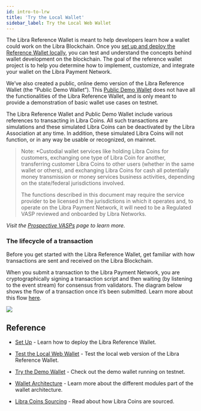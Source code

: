 ```yaml
---
id: intro-to-lrw
title: 'Try the Local Wallet'
sidebar_label: Try the Local Web Wallet
---
```




The Libra Reference Wallet is meant to help developers learn how a wallet could work on the Libra Blockchain. Once you [set up and deploy the Reference Wallet locally](set-up-reference-wallet.md), you can test and understand the concepts behind wallet development on the blockchain. The goal of the reference wallet project is to help you determine how to implement, customize, and integrate your wallet on the Libra Payment Network.

We’ve also created a public, online demo version of the Libra Reference Wallet (the “Public Demo Wallet”). This [Public Demo Wallet](public-demo-wallet) does not have all the functionalities of the Libra Reference Wallet, and is only meant to provide a demonstration of basic wallet use cases on testnet.

The Libra Reference Wallet and Public Demo Wallet include various references to transacting in Libra Coins. All such transactions are simulations and these simulated Libra Coins can be deactivated by the Libra Association at any time. In addition, these simulated Libra Coins will not function, or in any way be usable or recognized, on mainnet.



>Note: *Custodial wallet services like holding Libra Coins for customers, exchanging one type of Libra Coin for another, transferring customer Libra Coins to other users (whether in the same wallet or others), and exchanging Libra Coins for cash all potentially money transmission or money services business activities, depending on the state/federal jurisdictions involved. 
>
>The functions described in this document may require the service provider to be licensed in the jurisdictions in which it operates and, to operate on the Libra Payment Network, it will need to be a Regulated VASP reviewed and onboarded by Libra Networks.

*Visit the [Prospective VASPs](/reference/compliance.md) page to learn more.*



### The lifecycle of a transaction

Before you get started with the Libra Reference Wallet, get familiar with how transactions are sent and received on the Libra Blockchain. 

When you submit a transaction to the Libra Payment Network, you are cryptographically signing a transaction script and then waiting (by listening to the event stream) for consensus from validators. The diagram below shows the flow of a transaction once it’s been submitted. Learn more about this flow [here](/core/life-of-a-transaction.md). 

![](/img/docs/validator.svg)





## Reference

* [Set Up](set-up-reference-wallet.md) - Learn how to deploy the Libra Reference Wallet.

* [Test the Local Web Wallet](try-local-web-wallet.md) - Test the local web version of the Libra Reference Wallet.

* [Try the Demo Wallet](public-demo-wallet.md) - Check out the demo wallet running on testnet. 

* [Wallet Architecture](wallet-arch.md) - Learn more about the different modules part of the wallet architecture.

* [Libra Coins Sourcing](liquidity.md) - Read about how Libra Coins are sourced.

  
